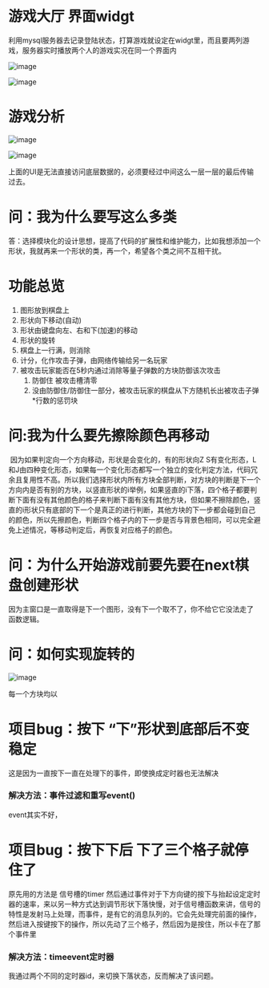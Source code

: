 # 游戏大厅  界面widgt

利用mysql服务器去记录登陆状态，打算游戏就设定在widgt里，而且要两列游戏，服务器实时播放两个人的游戏实况在同一个界面内



![image](https://user-images.githubusercontent.com/81805379/180161437-9812a9e5-238d-4b37-89dd-8120e831df5a.png)

![image](https://user-images.githubusercontent.com/81805379/180161668-1ebebd22-1a28-46d2-b82c-45916e023f82.png)

# 游戏分析

![image](https://user-images.githubusercontent.com/81805379/180215439-8d2cb486-aa01-4a3d-a46b-106a064f438a.png)

![image](https://user-images.githubusercontent.com/81805379/180594304-546c9ad6-2dc0-4fe3-957c-5dc71b42a4ea.png)

上面的UI是无法直接访问底层数据的，必须要经过中间这么一层一层的最后传输过去。

# 问：我为什么要写这么多类

答：选择模块化的设计思想，提高了代码的扩展性和维护能力，比如我想添加一个形状，我就再来一个形状的类，再一个，希望各个类之间不互相干扰。

# 功能总览

1. 图形放到棋盘上
2. 形状向下移动(自动)
3. 形状由键盘向左、右和下(加速)的移动
4. 形状的旋转
5. 棋盘上一行满，则消除
6. 计分，化作攻击子弹，由网络传输给另一名玩家
7. 被攻击玩家能否在5秒内通过消除等量子弹数的方块防御该次攻击
   1. 防御住 被攻击槽清零
   2. 没由防御住/防御住一部分，被攻击玩家的棋盘从下方随机长出被攻击子弹*行数的惩罚块

# 问:我为什么要先擦除颜色再移动

​	因为如果判定向一个方向移动，形状是会变化的，有的形状向Z S有变化形态，L和J由四种变化形态，如果每一个变化形态都写一个独立的变化判定方法，代码冗余且复用性不高。所以我们选择形状内所有方块全部判断，对方块的判断是下一个方向内是否有别的方块，以竖直形状的i举例，如果竖直的i下落，四个格子都要判断下面有没有其他颜色的格子来判断下面有没有其他方块，但如果不擦除颜色，竖直的i形状只有底部的下一个是真正的进行判断，其他方块的下一步都会碰到自己的颜色，所以先擦颜色，判断四个格子内的下一步是否与背景色相同，可以完全避免上述情况，等移动判定后，再恢复对应格子的颜色。

# 问：为什么开始游戏前要先要在next棋盘创建形状

因为主窗口是一直取得是下一个图形，没有下一个取不了，你不给它它没法走了 函数逻辑。

# 问：如何实现旋转的

![image](https://user-images.githubusercontent.com/81805379/180642703-5255801a-8379-40b4-8b04-cde091e11b0a.png)

每一个方块均以

# 项目bug：按下 “下”形状到底部后不变稳定

这是因为一直按下一直在处理下的事件，即使换成定时器也无法解决

### 解决方法：事件过滤和重写event()

event其实不好，

# 项目bug：按下下后 下了三个格子就停住了

原先用的方法是 信号槽的timer 然后通过事件对于下方向键的按下与抬起设定定时器的速率，来以另一种方式达到调节形状下落快慢，对于信号槽函数来讲，信号的特性是发射马上处理，而事件，是有它的消息队列的。它会先处理完前面的操作，然后进入按键按下的操作，所以先动了三个格子，然后因为是按住，所以卡在了那个事件里

### 解决方法：timeevent定时器

我通过两个不同的定时器id，来切换下落状态，反而解决了该问题。
